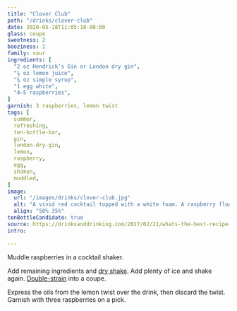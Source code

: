 ```yaml
---
title: "Clover Club"
path: "/drinks/clover-club"
date: 2020-05-18T11:05:18-08:00
glass: coupe
sweetness: 2
booziness: 1
family: sour
ingredients: [
  "2 oz Hendrick’s Gin or London dry gin",
  "¾ oz lemon juice",
  "¾ oz simple syrup",
  "1 egg white",
  "4–5 raspberries",
]
garnish: 3 raspberries, lemon twist
tags: [
  summer,
  refreshing,
  ten-bottle-bar,
  gin,
  london-dry-gin,
  lemon,
  raspberry,
  egg,
  shaken,
  muddled,
]
image:
  url: "/images/drinks/clover-club.jpg"
  alt: "A vivid red cocktail topped with a white foam. A raspberry floats to one side atop the foam."
  align: "50% 35%"
tenBottleCandidate: true
source: https://drinksanddrinking.com/2017/02/21/whats-the-best-recipe-for-a-clover-club/
intro:

---
```

Muddle raspberries in a cocktail shaker.

Add remaining ingredients and [dry shake](/techniques/shaking/#dry-shaking).
Add plenty of ice and shake again.
[Double-strain](/techniques/straining/#double-straining) into a coupe.

Express the oils from the lemon twist over the drink, then discard the twist.
Garnish with three raspberries on a pick.
